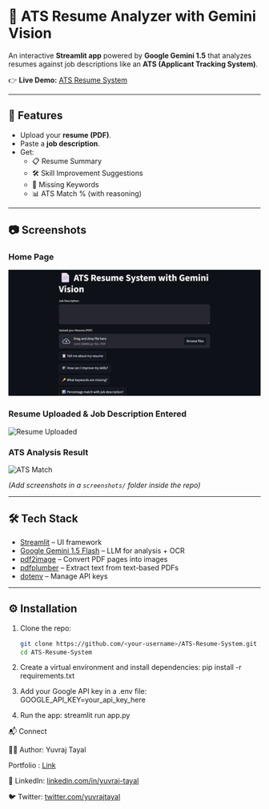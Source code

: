 # 📄 ATS Resume Analyzer with Gemini Vision

An interactive **Streamlit app** powered by **Google Gemini 1.5** that analyzes resumes against job descriptions like an **ATS (Applicant Tracking System)**.  

👉 **Live Demo:** [ATS Resume System](https://yuvraj-tayal-ats-resume-system.streamlit.app/)  

---

## 🚀 Features
- Upload your **resume (PDF)**.  
- Paste a **job description**.  
- Get:
  - 📋 Resume Summary  
  - 🛠️ Skill Improvement Suggestions  
  - 🔑 Missing Keywords  
  - 📊 ATS Match % (with reasoning)  

---

## 📷 Screenshots

### Home Page
![Home Page](./screenshots/home.png)

### Resume Uploaded & Job Description Entered
![Resume Uploaded](./screenshots/resume_uploaded.png)

### ATS Analysis Result
![ATS Match](./screenshots/ats_result.png)

*(Add screenshots in a `screenshots/` folder inside the repo)*

---

## 🛠️ Tech Stack
- [Streamlit](https://streamlit.io/) – UI framework  
- [Google Gemini 1.5 Flash](https://ai.google.dev/) – LLM for analysis + OCR  
- [pdf2image](https://pypi.org/project/pdf2image/) – Convert PDF pages into images  
- [pdfplumber](https://github.com/jsvine/pdfplumber) – Extract text from text-based PDFs  
- [dotenv](https://pypi.org/project/python-dotenv/) – Manage API keys  

---

## ⚙️ Installation

1. Clone the repo:
   ```bash
   git clone https://github.com/<your-username>/ATS-Resume-System.git
   cd ATS-Resume-System

2. Create a virtual environment and install dependencies:
   pip install -r requirements.txt

3. Add your Google API key in a .env file:
   GOOGLE_API_KEY=your_api_key_here

4. Run the app:
   streamlit run app.py


📬 Connect

👨‍💻 Author: Yuvraj Tayal

Portfolio : [Link](https://yuvraj-portfolio-seven.vercel.app/)

🔗 LinkedIn: [linkedin.com/in/yuvraj-tayal](https://www.linkedin.com/in/yuvraj-tayal-7a3a48356)

🐦 Twitter: [twitter.com/yuvrajtayal](https://x.com/YuvrajTayal)